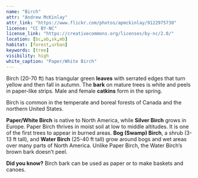```yaml
---
name: "Birch"
attr: "Andrew McKinlay"
attr_link: "https://www.flickr.com/photos/apmckinlay/9122975730"
license: "CC BY-NC"
license_link: "https://creativecommons.org/licenses/by-nc/2.0/"
location: [bc,ab,sk,mb]
habitat: [forest,urban]
keywords: [tree]
visibility: high
white_caption: "Paper/White Birch"
---
```

Birch (20-70 ft) has triangular green **leaves** with serrated edges that turn yellow and then fall in autumn. The **bark** on mature trees is white and peels in paper-like strips. Male and female **catkins** form in the spring.

Birch is common in the temperate and boreal forests of Canada and the northern United States.

**Paper/White Birch** is native to North America, while **Silver Birch** grows in Europe. Paper Birch thrives in moist soil at low to middle altitudes. It is one of the first trees to appear in burned areas. **Bog (Swamp) Birch**, a shrub (3-13 ft tall), and **Water Birch** (25-40 ft tall) grow around bogs and wet areas over many parts of North America. Unlike Paper Birch, the Water Birch’s brown bark doesn’t peel.

**Did you know?** Birch bark can be used as paper or to make baskets and canoes.
